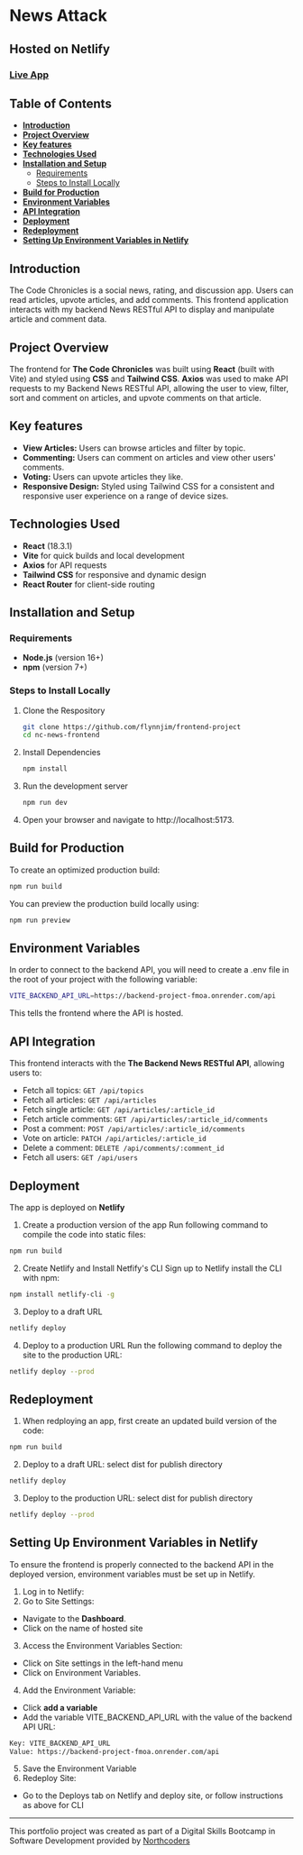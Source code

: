 # News Attack

## Hosted on Netlify

### [**Live App**](https://newsattack.netlify.app)

## Table of Contents

- [**Introduction**](#introduction)
- [**Project Overview**](#project-overview)
- [**Key features**](#key-features)
- [**Technologies Used**](#technologies-used)
- [**Installation and Setup**](#installation-and-setup)
  - [Requirements](#requirements)
  - [Steps to Install Locally](#steps-to-install-locally)
- [**Build for Production**](#build-for-production)
- [**Environment Variables** ](#environment-variables)
- [**API Integration**](#api-integration)
- [**Deployment**](#deployment)
- [**Redeployment**](#redeployment)
- [**Setting Up Environment Variables in Netlify**](#setting-up-environment-variables-in-netlify)

## **Introduction**

The Code Chronicles is a social news, rating, and discussion app. Users can read articles, upvote articles, and add comments. This frontend application interacts with my backend News RESTful API to display and manipulate article and comment data.

## **Project Overview**

The frontend for **The Code Chronicles** was built using **React** (built with Vite) and styled using **CSS** and **Tailwind CSS**. **Axios** was used to make API requests to my Backend News RESTful API, allowing the user to view, filter, sort and comment on articles, and upvote comments on that article.

## **Key features**

- **View Articles:** Users can browse articles and filter by topic.
- **Commenting:** Users can comment on articles and view other users' comments.
- **Voting:** Users can upvote articles they like.
- **Responsive Design:** Styled using Tailwind CSS for a consistent and responsive user experience on a range of device sizes.

## **Technologies Used**

- **React** (18.3.1)
- **Vite** for quick builds and local development
- **Axios** for API requests
- **Tailwind CSS** for responsive and dynamic design
- **React Router** for client-side routing

## **Installation and Setup**

### Requirements

- **Node.js** (version 16+)
- **npm** (version 7+)

### Steps to Install Locally

1. Clone the Respository
   ```bash
   git clone https://github.com/flynnjim/frontend-project
   cd nc-news-frontend
   ```
2. Install Dependencies
   ```bash
   npm install
   ```
3. Run the development server
   ```bash
   npm run dev
   ```
4. Open your browser and navigate to http://localhost:5173.

## Build for Production

To create an optimized production build:

```bash
npm run build
```

You can preview the production build locally using:

```bash
npm run preview
```

## **Environment Variables**

In order to connect to the backend API, you will need to create a .env file in the root of your project with the following variable:

```bash
VITE_BACKEND_API_URL=https://backend-project-fmoa.onrender.com/api
```

This tells the frontend where the API is hosted.

## **API Integration**

This frontend interacts with the **The Backend News RESTful API**, allowing users to:

- Fetch all topics: `GET /api/topics`
- Fetch all articles: `GET /api/articles`
- Fetch single article: `GET /api/articles/:article_id`
- Fetch article comments: `GET /api/articles/:article_id/comments`
- Post a comment: `POST /api/articles/:article_id/comments`
- Vote on article: `PATCH /api/articles/:article_id`
- Delete a comment: `DELETE /api/comments/:comment_id`
- Fetch all users: `GET /api/users`

## Deployment

The app is deployed on **Netlify**

1. Create a production version of the app
   Run following command to compile the code into static files:

```bash
npm run build
```

2. Create Netlify and Install Netfify's CLI
   Sign up to Netlify
   install the CLI with npm:

```bash
npm install netlify-cli -g
```

3. Deploy to a draft URL

```bash
netlify deploy
```

4. Deploy to a production URL
   Run the following command to deploy the site to the production URL:

```bash
netlify deploy --prod
```

## Redeployment

1. When redploying an app, first create an updated build version of the code:

```bash
npm run build
```

2. Deploy to a draft URL:
   select dist for publish directory

```bash
netlify deploy
```

3. Deploy to the production URL:
   select dist for publish directory

```bash
netlify deploy --prod
```

## Setting Up Environment Variables in Netlify

To ensure the frontend is properly connected to the backend API in the deployed version, environment variables must be set up in Netlify.

1. Log in to Netlify:
2. Go to Site Settings:

- Navigate to the **Dashboard**.
- Click on the name of hosted site

3. Access the Environment Variables Section:

- Click on Site settings in the left-hand menu
- Click on Environment Variables.

4. Add the Environment Variable:

- Click **add a variable**
- Add the variable VITE_BACKEND_API_URL with the value of the backend API URL:

```bash
Key: VITE_BACKEND_API_URL
Value: https://backend-project-fmoa.onrender.com/api
```

5. Save the Environment Variable
6. Redeploy Site:

- Go to the Deploys tab on Netlify and deploy site, or follow instructions as above for CLI

---

This portfolio project was created as part of a Digital Skills Bootcamp in Software Development provided by [Northcoders](https://northcoders.com/)
